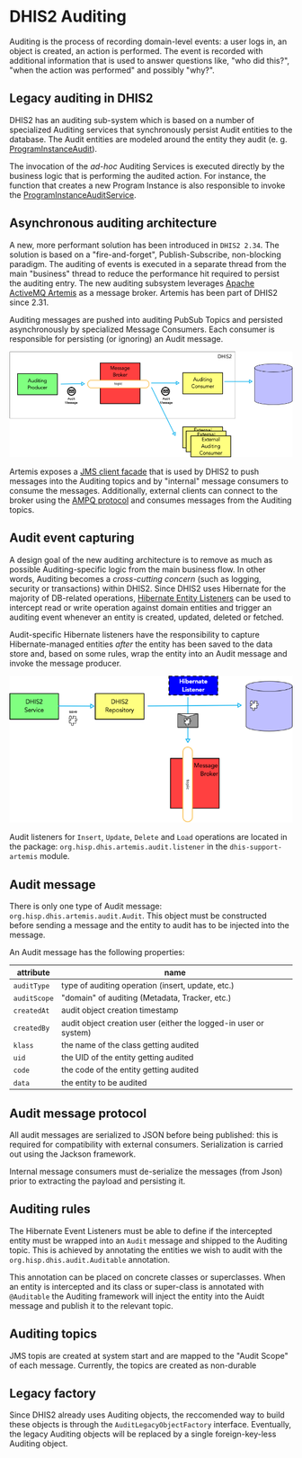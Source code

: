 # DHIS2 Auditing

Auditing is the process of recording domain-level events: a user logs in, an object is created, an action is performed.
The event is recorded with additional information that is used to answer questions like, "who did this?", "when the action was performed" and possibly "why?".

## Legacy auditing in DHIS2

DHIS2 has an auditing sub-system which is based on a number of specialized Auditing services that synchronously persist Audit entities to the database. The Audit entities are modeled around the entity they audit (e. g. [ProgramInstanceAudit](https://github.com/dhis2/dhis2-core/blob/667efb56e42659569e5904d92c492f57e6a4c7ea/dhis-2/dhis-api/src/main/java/org/hisp/dhis/program/ProgramInstanceAudit.java#L47)).

The invocation of the _ad-hoc_ Auditing Services is executed directly by the business logic that is performing the audited action. 
For instance, the function that creates a new Program Instance is also responsible to invoke the [ProgramInstanceAuditService](https://github.com/dhis2/dhis2-core/blob/653fee433105a227867a1877aaaa1a52a89579c1/dhis-2/dhis-services/dhis-service-core/src/main/java/org/hisp/dhis/program/DefaultProgramInstanceAuditService.java#L44).

## Asynchronous auditing architecture

A new, more performant solution has been introduced in `DHIS2 2.34`. The solution is based on a "fire-and-forget", Publish-Subscribe, non-blocking paradigm.
The auditing of events is executed in a separate thread from the main "business" thread to reduce the performance hit required to persist the auditing entry.
The new auditing subsystem leverages [Apache ActiveMQ Artemis](https://activemq.apache.org/components/artemis/) as a message broker. Artemis has been part of DHIS2 since 2.31.

Auditing messages are pushed into auditing PubSub Topics and persisted asynchronously by specialized Message Consumers. Each consumer is responsible for persisting (or ignoring) an Audit message.

![](resources/images/auditing-overview.png)


Artemis exposes a [JMS client facade](https://activemq.apache.org/components/artemis/documentation/2.0.0/using-jms.html) that is used by DHIS2 to push messages into the Auditing topics and by "internal" message consumers to consume the messages.
Additionally, external clients can connect to the broker using the [AMPQ protocol](https://activemq.apache.org/components/artemis/documentation/2.0.0/using-amqp.html) and consumes messages from the Auditing topics.

## Audit event capturing

A design goal of the new auditing architecture is to remove as much as possible Auditing-specific logic from the main business flow. In other words, Auditing becomes a _cross-cutting concern_ (such as logging, security or transactions) within DHIS2. Since DHIS2 uses Hibernate for the majority of DB-related operations, [Hibernate Entity Listeners](https://docs.jboss.org/hibernate/orm/5.4/userguide/html_single/Hibernate_User_Guide.html#events-events) can be used to intercept read or write operation against domain entities and trigger an auditing event whenever an entity is created, updated, deleted or fetched.

Audit-specific Hibernate listeners have the responsibility to capture Hibernate-managed entities *after* the entity has been saved to the data store and, based on some rules, wrap the entity into an Audit message and invoke the message producer.

![](resources/images/auditing-listeners.png)

Audit listeners for `Insert`, `Update`, `Delete` and `Load` operations are located in the package: `org.hisp.dhis.artemis.audit.listener` in the `dhis-support-artemis` module.

## Audit message

There is only one type of Audit message: `org.hisp.dhis.artemis.audit.Audit`. This object must be constructed before sending a message and the entity to audit has to be injected into the message.

An Audit message has the following properties:

| attribute    | name                                                             |
|--------------|------------------------------------------------------------------|
| `auditType`  | type of auditing operation (insert, update, etc.)                |
| `auditScope` | "domain" of auditing (Metadata, Tracker, etc.)                   |
| `createdAt`  | audit object creation timestamp                                  |
| `createdBy`  | audit object creation user (either the logged-in user or system) |
| `klass`      | the name of the class getting audited                            |
| `uid`        | the UID of the entity getting audited                            |
| `code`       | the code of the entity getting audited                           |
| `data`       | the entity to be audited                                         |


## Audit message protocol

All audit messages are serialized to JSON before being published: this is required for compatibility with external consumers.
Serialization is carried out using the Jackson framework.

Internal message consumers must de-serialize the messages (from Json) prior to extracting the payload and persisting it.

## Auditing rules

The Hibernate Event Listeners must be able to define if the intercepted entity must be wrapped into an `Audit` message and shipped to the Auditing topic.
This is achieved by annotating the entities we wish to audit with the `org.hisp.dhis.audit.Auditable` annotation.

This annotation can be placed on concrete classes or superclasses. When an entity is intercepted and its class or super-class is annotated with `@Auditable` the Auditing framework will inject the entity into the Auidt message and publish it to the relevant topic.

## Auditing topics

JMS topis are created at system start and are mapped to the "Audit Scope" of each message.
Currently, the topics are created as non-durable 

## Legacy factory

Since DHIS2 already uses Auditing objects, the reccomended way to build these objects is through the `AuditLegacyObjectFactory` interface. Eventually, the legacy Auditing objects will be replaced by a single foreign-key-less Auditing object.



